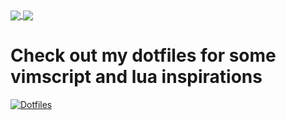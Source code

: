 <a href="https://github.com/beauwilliams/beauwilliams">
  <img align="center" src="https://github-readme-stats.vercel.app/api?username=beauwilliams&show_icons=true&theme=gruvbox" />
</a>
<a href="https://github.com/beauwilliams/beauwilliams">
  <img align="center" src="https://github-readme-stats.vercel.app/api/top-langs/?username=beauwilliams&langs_count=8&layout=compact&theme=gruvbox" />
</a>

# Check out my dotfiles for some vimscript and lua inspirations
[![Dotfiles](https://github-readme-stats.vercel.app/api/pin/?username=beauwilliams&repo=dotfiles&show_owner=true)](https://github.com/beauwilliams/dotfiles)
<!--![Top Languages Card](https://github-readme-stats.vercel.app/api/top-langs/?username=beauwilliams&theme=gruvbox)

<!--
**beauwilliams/beauwilliams** is a ✨ _special_ ✨ repository because its `README.md` (this file) appears on your GitHub profile.

Here are some ideas to get you started:

- 🔭 I’m currently working on ...
- 🌱 I’m currently learning ...
- 👯 I’m looking to collaborate on ...
- 🤔 I’m looking for help with ...
- 💬 Ask me about ...
- 📫 How to reach me: ...
- 😄 Pronouns: ...
- ⚡ Fun fact: ...
-->
